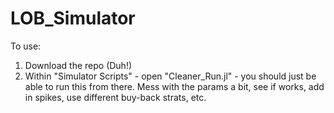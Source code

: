 # LOB_Simulator

To use:
1. Download the repo (Duh!)
2. Within "Simulator Scripts" - open "Cleaner_Run.jl" - you should just be able to run this from there.
  Mess with the params a bit, see if works, add in spikes, use different buy-back strats, etc.
